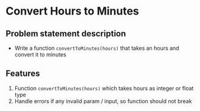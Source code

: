 # Convert Hours to Minutes

## Problem statement description

- Write a function `convertToMinutes(hours)` that takes an hours and convert it to minutes

## Features

1. Function `convertToMinutes(hours)` which takes hours as integer or float type
2. Handle errors if any invalid param / input, so function should not break
